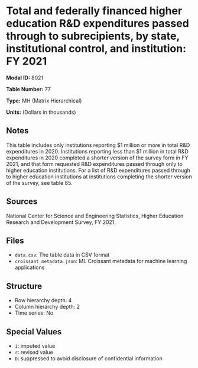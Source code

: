 # Total and federally financed higher education R&D expenditures passed through to subrecipients, by state, institutional control, and institution: FY 2021

**Modal ID:** 8021

**Table Number:** 77

**Type:** MH (Matrix Hierarchical)

**Units:** (Dollars in thousands)

## Notes

This table includes only institutions reporting $1 million or more in total R&D expenditures in 2020. Institutions reporting less than $1 million in total R&D expenditures in 2020 completed a shorter version of the survey form in FY 2021, and that form requested R&D expenditures passed through only to higher education institutions. For a list of R&D expenditures passed through to higher education institutions at institutions completing the shorter version of the survey, see table 85.

## Sources

National Center for Science and Engineering Statistics, Higher Education Research and Development Survey, FY 2021.

## Files

- `data.csv`: The table data in CSV format
- `croissant_metadata.json`: ML Croissant metadata for machine learning applications

## Structure

- Row hierarchy depth: 4
- Column hierarchy depth: 2
- Time series: No

## Special Values

- `i`: imputed value
- `r`: revised value
- `D`: suppressed to avoid disclosure of confidential information
